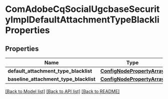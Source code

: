 # ComAdobeCqSocialUgcbaseSecurityImplDefaultAttachmentTypeBlackliProperties

## Properties
Name | Type | Description | Notes
------------ | ------------- | ------------- | -------------
**default_attachment_type_blacklist** | [**ConfigNodePropertyArray**](ConfigNodePropertyArray.md) |  | [optional] 
**baseline_attachment_type_blacklist** | [**ConfigNodePropertyArray**](ConfigNodePropertyArray.md) |  | [optional] 

[[Back to Model list]](../README.md#documentation-for-models) [[Back to API list]](../README.md#documentation-for-api-endpoints) [[Back to README]](../README.md)


